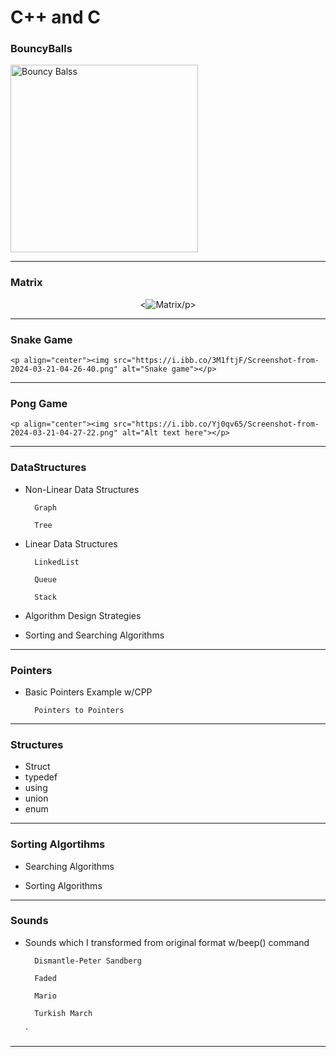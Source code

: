 # C++ and C

### **BouncyBalls**

<img src="https://artandlogic.com/wp-content/uploads/2020/10/animation2.png" width="300" height="300" alt="Bouncy Balss">

---

### **Matrix**

<p align="center"><<img src="[https://i.ibb.co/3M1ftjF/Screenshot-from-2024-03-21-04-26-40.png](https://upload.wikimedia.org/wikipedia/commons/thumb/9/9b/The.Matrix.glmatrix.2.png/640px-The.Matrix.glmatrix.2.png
)" alt="Matrix">/p>

---

### **Snake Game**

	<p align="center"><img src="https://i.ibb.co/3M1ftjF/Screenshot-from-2024-03-21-04-26-40.png" alt="Snake game"></p>

---

### **Pong Game**

	<p align="center"><img src="https://i.ibb.co/Yj0qv65/Screenshot-from-2024-03-21-04-27-22.png" alt="Alt text here"></p>
---
### **DataStructures**
	
- Non-Linear Data Structures

        Graph

        Tree

- Linear Data Structures

        LinkedList

        Queue

        Stack
        
- Algorithm Design Strategies
	
- Sorting and Searching Algorithms

---

### **Pointers**

- Basic Pointers Example w/CPP

        Pointers to Pointers

---

### **Structures**

- Struct
- typedef
- using
- union
- enum

---

### **Sorting Algortihms**

- Searching Algorithms

- Sorting Algorithms

---

### **Sounds**

- Sounds which I transformed from original format w/beep() command

        Dismantle-Peter Sandberg

        Faded

        Mario

        Turkish March
    `
---

